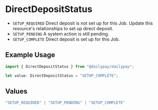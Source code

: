 # DirectDepositStatus

- `SETUP_REQUIRED` Direct deposit is not set up for this Job. Update this resource's relationships to set up direct deposit.
- `SETUP_PENDING` A system action is still pending.
- `SETUP_COMPLETE` Direct deposit is set up for this Job.


## Example Usage

```typescript
import { DirectDepositStatus } from "@dailypay/dailypay";

let value: DirectDepositStatus = "SETUP_COMPLETE";
```

## Values

```typescript
"SETUP_REQUIRED" | "SETUP_PENDING" | "SETUP_COMPLETE"
```
